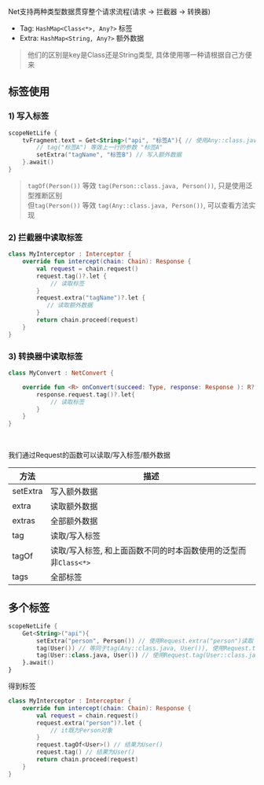 Net支持两种类型数据贯穿整个请求流程(请求 -> 拦截器 -> 转换器)

- Tag: `HashMap<Class<*>, Any?>` 标签
- Extra: `HashMap<String, Any?>` 额外数据

> 他们的区别是key是Class还是String类型, 具体使用哪一种请根据自己方便来

## 标签使用

### 1) 写入标签

```kotlin hl_lines="2"
scopeNetLife {
    tvFragment.text = Get<String>("api", "标签A"){ // 使用Any::class.java作为键名
        // tag("标签A") 等效上一行的参数 "标签A"
        setExtra("tagName", "标签B") // 写入额外数据
    }.await()
}
```

> `tagOf(Person())` 等效 `tag(Person::class.java, Person())`, 只是使用泛型推断区别 <br>
> 但`tag(Person())` 等效 `tag(Any::class.java, Person())`, 可以查看方法实现

### 2) 拦截器中读取标签
```kotlin hl_lines="4"
class MyInterceptor : Interceptor {
    override fun intercept(chain: Chain): Response {
        val request = chain.request()
        request.tag()?.let {
            // 读取标签
        }
        request.extra("tagName")?.let {
           // 读取额外数据
        }
        return chain.proceed(request)
    }
}
```

### 3) 转换器中读取标签

```kotlin hl_lines="4"
class MyConvert : NetConvert {

    override fun <R> onConvert(succeed: Type, response: Response ): R? {
        response.request.tag()?.let{
            // 读取标签
        }
    }
}
```

<br>

我们通过Request的函数可以读取/写入标签/额外数据

| 方法 | 描述 |
|-|-|
| setExtra | 写入额外数据 |
| extra | 读取额外数据 |
| extras | 全部额外数据 |
| tag | 读取/写入标签 |
| tagOf | 读取/写入标签, 和上面函数不同的时本函数使用的泛型而非`Class<*>` |
| tags | 全部标签 |

## 多个标签

```kotlin
scopeNetLife {
    Get<String>("api"){
        setExtra("person", Person()) // 使用Request.extra("person")读取
        tag(User()) // 等同于tag(Any::class.java, User()), 使用Request.tag()读取
        tag(User::class.java, User()) // 使用Request.tag(User::class.java)读取
    }.await()
}
```

得到标签

```kotlin hl_lines="4"
class MyInterceptor : Interceptor {
    override fun intercept(chain: Chain): Response {
        val request = chain.request()
        request.extra("person")?.let {
            // it既为Person对象
        }
        request.tagOf<User>() // 结果为User()
        request.tag() // 结果为User()
        return chain.proceed(request)
    }
}
```